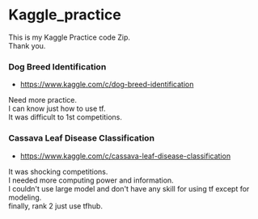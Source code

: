 # Kaggle_practice

This is my Kaggle Practice code Zip.<br>
Thank you.<br>


### Dog Breed Identification
* <https://www.kaggle.com/c/dog-breed-identification><br>

Need more practice.<br>
I can know just how to use tf.<br>
It was difficult to 1st competitions.<br>


### Cassava Leaf Disease Classification
* <https://www.kaggle.com/c/cassava-leaf-disease-classification><br>

It was shocking competitions.<br>
I needed more computing power and information.<br>
I couldn't use large model and don't have any skill for using tf except for modeling.<br>
finally, rank 2 just use tfhub.<br>
